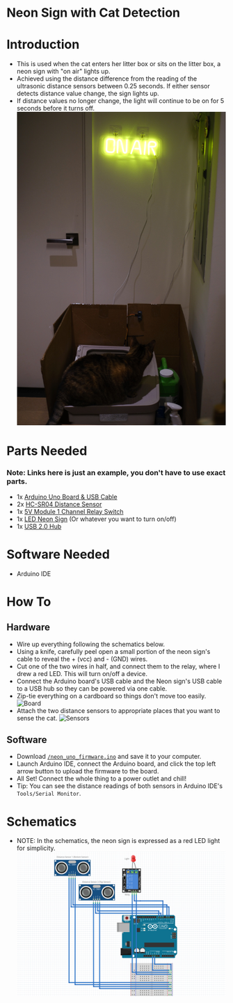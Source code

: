 # Neon Sign with Cat Detection

# Introduction
* This is used when the cat enters her litter box or sits on the litter box, a neon sign with "on air" lights up.
* Achieved using the distance difference from the reading of the ultrasonic distance sensors between 0.25 seconds. If either sensor detects distance value change, the sign lights up.
* If distance values no longer change, the light will continue to be on for 5 seconds before it turns off.
![Cat](https://github.com/wu-hongjun/litterbox_neon/blob/main/img/cat.jpeg)

# Parts Needed
### Note: Links here is just an example, you don't have to use exact parts.
* 1x [Arduino Uno Board & USB Cable](https://www.amazon.com/Arduino-A000066-ARDUINO-UNO-R3/dp/B008GRTSV6/)
* 2x [HC-SR04 Distance Sensor](https://www.amazon.com/WWZMDiB-HC-SR04-Ultrasonic-Distance-Measuring/dp/B0B1MJJLJP/)
* 1x [5V Module 1 Channel Relay Switch](https://www.amazon.com/dp/B0B4JSH9HB?psc=1&ref=ppx_yo2ov_dt_b_product_details)
* 1x [LED Neon Sign](https://www.amazon.com/AIR-LED-Connected-Decorative-Decoration/dp/B098D9S5RQ/) (Or whatever you want to turn on/off)
* 1x [USB 2.0 Hub](https://www.amazon.com/Anker-Transfer-Extended-Charging-Supported/dp/B0CCDZWH5H/) 

# Software Needed
* Arduino IDE

# How To
## Hardware
* Wire up everything following the schematics below.
* Using a knife, carefully peel open a small portion of the neon sign's cable to reveal the + (vcc) and - (GND) wires.
* Cut one of the two wires in half, and connect them to the relay, where I drew a red LED. This will turn on/off a device.
* Connect the Arduino board's USB cable and the Neon sign's USB cable to a USB hub so they can be powered via one cable.
* Zip-tie everything on a cardboard so things don't move too easily.
![Board](https://github.com/wu-hongjun/litterbox_neon/blob/main/img/board.JPG)
* Attach the two distance sensors to appropriate places that you want to sense the cat.
![Sensors](https://github.com/wu-hongjun/litterbox_neon/blob/main/img/sensors.JPG)
## Software
* Download [`/neon_uno_firmware.ino`](https://github.com/wu-hongjun/litterbox_neon/blob/main/neon_uno_firmware/neon_uno_firmware.ino) and save it to your computer.
* Launch Arduino IDE, connect the Arduino board, and click the top left arrow button to upload the firmware to the board.
* All Set! Connect the whole thing to a power outlet and chill!
* Tip: You can see the distance readings of both sensors in Arduino IDE's `Tools/Serial Monitor`. 

# Schematics
* NOTE: In the schematics, the neon sign is expressed as a red LED light for simplicity.
![Schematics](https://github.com/wu-hongjun/litterbox_neon/blob/main/img/Schematics.png)
